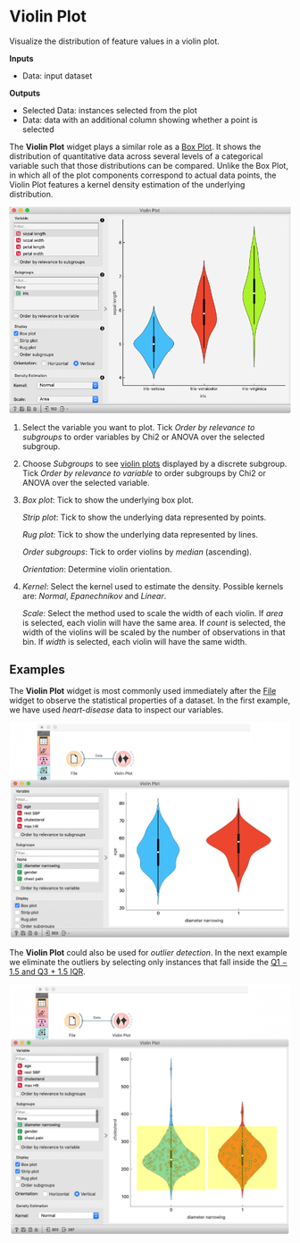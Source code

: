 Violin Plot
===========

Visualize the distribution of feature values in a violin plot.

**Inputs**

- Data: input dataset

**Outputs**

- Selected Data: instances selected from the plot
- Data: data with an additional column showing whether a point is selected

The **Violin Plot** widget plays a similar role as a [Box Plot](boxplot.md). It shows the distribution of quantitative data across several levels of a categorical variable such that those distributions can be compared. Unlike the Box Plot, in which all of the plot components correspond to actual data points, the Violin Plot features a kernel density estimation of the underlying distribution.

![](images/ViolinPlot-stamped.png)


1. Select the variable you want to plot. Tick *Order by relevance to subgroups* to order variables by Chi2 or ANOVA over the selected subgroup.
2. Choose *Subgroups* to see [violin plots](https://en.wikipedia.org/wiki/Violin_plot) displayed by a discrete subgroup. Tick *Order by relevance to variable* to order subgroups by Chi2 or ANOVA over the selected variable.
3.  *Box plot*: Tick to show the underlying box plot.

    *Strip plot*: Tick to show the underlying data represented by points.
    
    *Rug plot*: Tick to show the underlying data represented by lines.
    
    *Order subgroups*: Tick to order violins by *median* (ascending).
    
    *Orientation*: Determine violin orientation.
4.  *Kernel*: Select the kernel used to estimate the density. Possible kernels are: *Normal*, *Epanechnikov* and *Linear*.

    *Scale*: Select the method used to scale the width of each violin. If *area* is selected, each violin will have the same area. If *count* is selected, the width of the violins will be scaled by the number of observations in that bin. If *width* is selected, each violin will have the same width.

Examples
--------

The **Violin Plot** widget is most commonly used immediately after the [File](../data/file.md) widget to observe the statistical properties of a dataset. In the first example, we have used *heart-disease* data to inspect our variables.

![](images/ViolinPlot-Example1.png)

The **Violin Plot** could also be used for *outlier detection*. In the next example we eliminate the outliers by selecting only instances that fall inside the [Q1 − 1.5  and Q3 + 1.5 IQR](https://en.wikipedia.org/wiki/Interquartile_range).

![](images/ViolinPlot-Example2.png)
